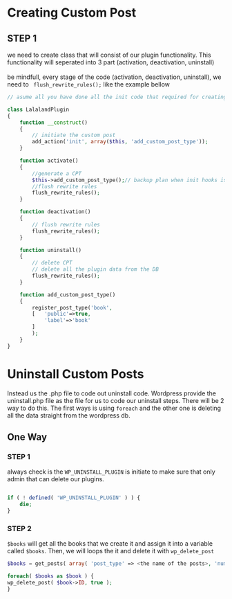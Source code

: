 # Creating Custom Post

## STEP 1

we need to create class that will consist of our plugin functionality. This functionality will
seperated into 3 part (activation, deactivation, uninstall)
<br></br>
be mindfull, every stage of the code (activation, deactivation, uninstall), we need to ` flush_rewrite_rules();`
like the example bellow

```php
// asume all you have done all the init code that required for creating wordpress plugins

class LalalandPlugin
{
    function __construct()
    {
        // initiate the custom post
        add_action('init', array($this, 'add_custom_post_type'));
    }

    function activate()
    {
        //generate a CPT
        $this->add_custom_post_type();// backup plan when init hooks is not working
        //flush rewrite rules
        flush_rewrite_rules();
    }

    function deactivation()
    {
        // flush rewrite rules
        flush_rewrite_rules();
    }

    function uninstall()
    {
        // delete CPT
        // delete all the plugin data from the DB
        flush_rewrite_rules();
    }

    function add_custom_post_type()
    {
        register_post_type('book',
        [   'public'=>true,
            'label'=>'book'
        ]
        );
    }
}
```

# Uninstall Custom Posts

Instead us the <wordpress-plugins-name>.php file to code out uninstall code. Wordpress provide the uninstall.php
file as the file for us to code our uninstall steps. There will be 2 way to do this. The first ways is using `foreach`
and the other one is deleting all the data straight from the wordpress db.

## One Way
### STEP 1

always check is the `WP_UNINSTALL_PLUGIN` is initiate to make sure that only admin that can delete our plugins.

```php

if ( ! defined( 'WP_UNINSTALL_PLUGIN' ) ) {
	die;
}
```

### STEP 2

`$books` will get all the books that we create it and assign it into a variable called `$books`. Then, we will loops the it and delete it with `wp_delete_post`
```php
$books = get_posts( array( 'post_type' => <the name of the posts>, 'numberposts' => -1 ) );

foreach( $books as $book ) {
wp_delete_post( $book->ID, true );
}
```


